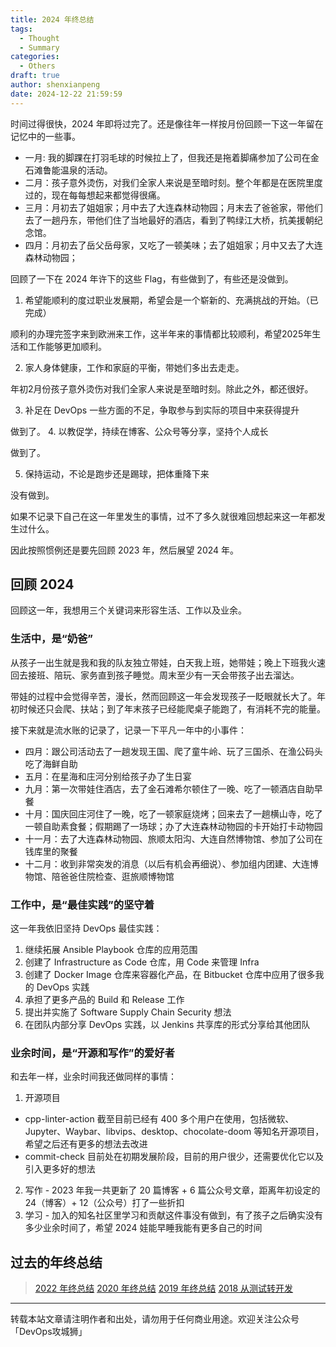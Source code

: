 ```yaml
---
title: 2024 年终总结
tags:
  - Thought
  - Summary
categories:
  - Others
draft: true
author: shenxianpeng
date: 2024-12-22 21:59:59
---
```


时间过得很快，2024 年即将过完了。还是像往年一样按月份回顾一下这一年留在记忆中的一些事。

* 一月: 我的脚踝在打羽毛球的时候拉上了，但我还是拖着脚痛参加了公司在金石滩鲁能温泉的活动。
* 二月：孩子意外烫伤，对我们全家人来说是至暗时刻。整个年都是在医院里度过的，现在每每想起来都觉得很痛。
* 三月：月初去了姐姐家；月中去了大连森林动物园；月末去了爸爸家，带他们去了一趟丹东，带他们住了当地最好的酒店，看到了鸭绿江大桥，抗美援朝纪念馆。
* 四月：月初去了岳父岳母家，又吃了一顿美味；去了姐姐家；月中又去了大连森林动物园；


回顾了一下在 2024 年许下的这些 Flag，有些做到了，有些还是没做到。

1. 希望能顺利的度过职业发展期，希望会是一个崭新的、充满挑战的开始。（已完成）

  顺利的办理完签字来到欧洲来工作，这半年来的事情都比较顺利，希望2025年生活和工作能够更加顺利。

2. 家人身体健康，工作和家庭的平衡，带她们多出去走走。

  年初2月份孩子意外烫伤对我们全家人来说是至暗时刻。除此之外，都还很好。

3. 补足在 DevOps 一些方面的不足，争取参与到实际的项目中来获得提升

  做到了。
4. 以教促学，持续在博客、公众号等分享，坚持个人成长

  做到了。

5. 保持运动，不论是跑步还是踢球，把体重降下来

  没有做到。


如果不记录下自己在这一年里发生的事情，过不了多久就很难回想起来这一年都发生过什么。

因此按照惯例还是要先回顾 2023 年，然后展望 2024 年。

<!-- more -->
## 回顾 2024

回顾这一年，我想用三个关键词来形容生活、工作以及业余。

### 生活中，是“奶爸”

从孩子一出生就是我和我的队友独立带娃，白天我上班，她带娃；晚上下班我火速回去接班、陪玩、家务直到孩子睡觉。周末至少有一天会带孩子出去溜达。

带娃的过程中会觉得辛苦，漫长，然而回顾这一年会发现孩子一眨眼就长大了。年初时候还只会爬、扶站；到了年末孩子已经能爬桌子能跑了，有消耗不完的能量。

接下来就是流水账的记录了，记录一下平凡一年中的小事件：

* 四月：跟公司活动去了一趟发现王国、爬了童牛岭、玩了三国杀、在渔公码头吃了海鲜自助
* 五月：在星海和庄河分别给孩子办了生日宴
* 九月：第一次带娃住酒店，去了金石滩希尔顿住了一晚、吃了一顿酒店自助早餐
* 十月：国庆回庄河住了一晚，吃了一顿家庭烧烤；回来去了一趟横山寺，吃了一顿自助素食餐；假期踢了一场球；办了大连森林动物园的卡开始打卡动物园
* 十一月：去了大连森林动物园、旅顺太阳沟、大连自然博物馆、参加了公司在钱库里的聚餐
* 十二月：收到非常突发的消息（以后有机会再细说）、参加组内团建、大连博物馆、陪爸爸住院检查、逛旅顺博物馆

### 工作中，是“最佳实践”的坚守着

这一年我依旧坚持 DevOps 最佳实践：

1. 继续拓展 Ansible Playbook 仓库的应用范围
2. 创建了 Infrastructure as Code 仓库，用 Code 来管理 Infra
3. 创建了 Docker Image 仓库来容器化产品，在 Bitbucket 仓库中应用了很多我的 DevOps 实践
4. 承担了更多产品的 Build 和 Release 工作
5. 提出并实施了 Software Supply Chain Security 想法
6. 在团队内部分享 DevOps 实践，以 Jenkins 共享库的形式分享给其他团队

### 业余时间，是“开源和写作”的爱好者

和去年一样，业余时间我还做同样的事情：

1. 开源项目
  * cpp-linter-action 截至目前已经有 400 多个用户在使用，包括微软、Jupyter、Waybar、libvips、desktop、chocolate-doom 等知名开源项目，希望之后还有更多的想法去改进
  * commit-check 目前处在初期发展阶段，目前的用户很少，还需要优化它以及引入更多好的想法
2. 写作 - 2023 年我一共更新了 20 篇博客 + 6 篇公众号文章，距离年初设定的 24（博客）+ 12（公众号）打了一些折扣
3. 学习 - 加入的知名社区里学习和贡献这件事没有做到，有了孩子之后确实没有多少业余时间了，希望 2024 娃能早睡我能有更多自己的时间



## 过去的年终总结

> [2022 年终总结](https://shenxianpeng.github.io/2022/12/2022-summary/)
> [2020 年终总结](https://shenxianpeng.github.io/2020/12/2020-summary/)
> [2019 年终总结](https://shenxianpeng.github.io/2019/12/2019-summary/)
> [2018 从测试转开发](https://shenxianpeng.github.io/2018/12/from-qa-to-dev/)

---

转载本站文章请注明作者和出处，请勿用于任何商业用途。欢迎关注公众号「DevOps攻城狮」
